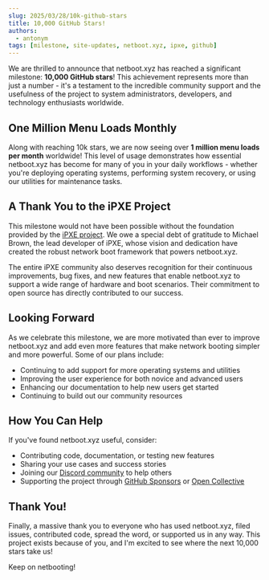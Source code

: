 ```yaml
---
slug: 2025/03/28/10k-github-stars
title: 10,000 GitHub Stars!
authors:
  - antonym
tags: [milestone, site-updates, netboot.xyz, ipxe, github]
---
```


We are thrilled to announce that netboot.xyz has reached a significant milestone: **10,000 GitHub stars**! This achievement represents more than just a number - it's a testament to the incredible community support and the usefulness of the project to system administrators, developers, and technology enthusiasts worldwide.

<!-- truncate -->

## One Million Menu Loads Monthly

Along with reaching 10k stars, we are now seeing over **1 million menu loads per month** worldwide! This level of usage demonstrates how essential netboot.xyz has become for many of you in your daily workflows - whether you're deploying operating systems, performing system recovery, or using our utilities for maintenance tasks.

## A Thank You to the iPXE Project

This milestone would not have been possible without the foundation provided by the [iPXE project](https://ipxe.org/). We owe a special debt of gratitude to Michael Brown, the lead developer of iPXE, whose vision and dedication have created the robust network boot framework that powers netboot.xyz.

The entire iPXE community also deserves recognition for their continuous improvements, bug fixes, and new features that enable netboot.xyz to support a wide range of hardware and boot scenarios. Their commitment to open source has directly contributed to our success.

## Looking Forward

As we celebrate this milestone, we are more motivated than ever to improve netboot.xyz and add even more features that make network booting simpler and more powerful. Some of our plans include:

- Continuing to add support for more operating systems and utilities
- Improving the user experience for both novice and advanced users
- Enhancing our documentation to help new users get started
- Continuing to build out our community resources

## How You Can Help

If you've found netboot.xyz useful, consider:

- Contributing code, documentation, or testing new features
- Sharing your use cases and success stories
- Joining our [Discord community](https://discord.gg/An6PA2a) to help others
- Supporting the project through [GitHub Sponsors](https://github.com/sponsors/netbootxyz) or [Open Collective](https://opencollective.com/netbootxyz)

## Thank You!

Finally, a massive thank you to everyone who has used netboot.xyz, filed issues, contributed code, spread the word, or supported us in any way. This project exists because of you, and I'm excited to see where the next 10,000 stars take us!

Keep on netbooting!
